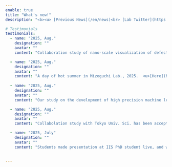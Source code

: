 ```yaml
---
enable: true
title: "What's new!"
description: "<b><u> [Previous News](/en/news)<br> [Lab Twitter](https://x.com/nmdl_mizo)</b> </u>"

# Testimonials
testimonials:
  - name: "2025, Aug."
    designation: ""
    avatar: ""
    content: "Collaboration study of nano-scale visualization of defect in quantum sensor with NIMS and QST is published in Nano Lett.<u>[Here](https://pubs.acs.org/doi/10.1021/acs.nanolett.5c02988)</u>"

  - name: "2025, Aug."
    designation: ""
    avatar: ""
    content: "A day of hot summer in Mizoguchi Lab., 2025.  <u>[Here](https://x.com/nmdl_mizo/status/1953359241743597995)</u> & <u>[Here](https://x.com/nmdl_mizo/status/1950490759163240668)</u>"
 
  - name: "2025, Aug."
    designation: ""
    avatar: ""
    content: "Our study on the development of high precision machine learning potential for crystalline polytypes, glass and liquid of BaTiO3 has been accepted in APL Machine Learning."

  - name: "2025, Aug."
    designation: ""
    avatar: ""
    content: "Collabolation study with Tokyo Univ. Sci. has been accepted in 日本金属学会誌 (Japanese journal)"

  - name: "2025, July"
    designation: ""
    avatar: ""
    content: "Students made presentation at IIS PhD student live, and won prizes!<u>[HERE](https://x.com/nmdl_mizo/status/1942778149504516392)</u>"
  

---
```

